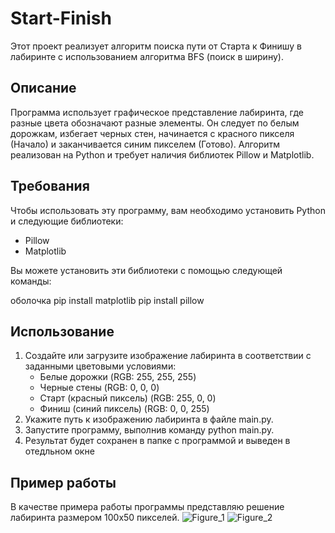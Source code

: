 # Start-Finish
Этот проект реализует алгоритм поиска пути от Старта к Финишу в лабиринте с использованием алгоритма BFS (поиск в ширину).

## Описание

Программа использует графическое представление лабиринта, где разные цвета обозначают разные элементы. Он следует по белым дорожкам, избегает черных стен, начинается с красного пикселя (Начало) и заканчивается синим пикселем (Готово). Алгоритм реализован на Python и требует наличия библиотек Pillow и Matplotlib.

## Требования

Чтобы использовать эту программу, вам необходимо установить Python и следующие библиотеки:

- Pillow
- Matplotlib

Вы можете установить эти библиотеки с помощью следующей команды:

оболочка
pip install matplotlib
pip install pillow

## Использование

1. Создайте или загрузите изображение лабиринта в соответствии с заданными цветовыми условиями:
   - Белые дорожки (RGB: 255, 255, 255)
   - Черные стены (RGB: 0, 0, 0)
   - Старт (красный пиксель) (RGB: 255, 0, 0)
   - Финиш (синий пиксель) (RGB: 0, 0, 255)
2. Укажите путь к изображению лабиринта в файле main.py.
3. Запустите программу, выполнив команду python main.py.
4. Результат будет сохранен в папке с программой и выведен в отедльном окне

## Пример работы

В качестве примера работы программы представляю решение лабиринта размером 100x50 пикселей.
![Figure_1](https://github.com/SerKin0/Start-Finish/assets/71343548/08b9390b-9df2-4b14-ba2e-1cd85a591948)
![Figure_2](https://github.com/SerKin0/Start-Finish/assets/71343548/4ba05f57-5591-40cf-a8f9-6bd7a25f5773)
